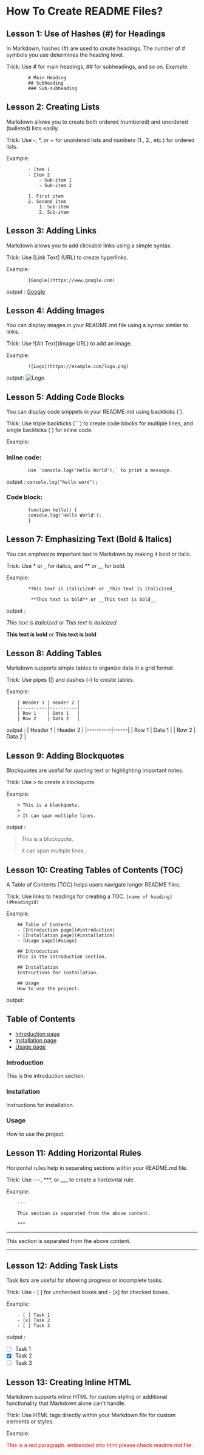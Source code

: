 # How To Create README Files?

## Lesson 1: Use of Hashes (#) for Headings
In Markdown, hashes (#) are used to create headings. The number of # symbols you use determines the heading level.

Trick:
Use # for main headings, ## for subheadings, and so on.
Example:

            # Main Heading
            ## Subheading
            ### Sub-subheading

## Lesson 2: Creating Lists
Markdown allows you to create both ordered (numbered) and unordered (bulleted) lists easily.

Trick:
Use -, *, or + for unordered lists and numbers (1., 2., etc.) for ordered lists.

Example:

            - Item 1
            - Item 2
                - Sub-item 1
                - Sub-item 2

            1. First item
            2. Second item
                1. Sub-item
                2. Sub-item

## Lesson 3: Adding Links
Markdown allows you to add clickable links using a simple syntax.

Trick:
Use [Link Text] (URL) to create hyperlinks.

Example:

            [Google](https://www.google.com)

output : [Google](https://www.google.com)

## Lesson 4: Adding Images
You can display images in your README.md file using a syntax similar to links.

Trick:
Use ![Alt Text](Image URL) to add an image.

Example:

            ![Logo](https://example.com/logo.png)

output: ![Logo](https://letsenhance.io/static/8f5e523ee6b2479e26ecc91b9c25261e/1015f/MainAfter.jpg)

## Lesson 5: Adding Code Blocks
You can display code snippets in your README.md using backticks (`).

Trick:
Use triple backticks (```) to create code blocks for multiple lines, and single backticks (`) for inline code.

Example:

### Inline code: 

            Use `console.log('Hello World');` to print a message.

output : `console.log("hello word");`

### Code block:

            function hello() {
            console.log('Hello World');
            }


## Lesson 7: Emphasizing Text (Bold & Italics)
You can emphasize important text in Markdown by making it bold or italic.

Trick:
Use * or _ for italics, and ** or __ for bold.

Example:

            *This text is italicized* or _This text is italicized_

             **This text is bold** or __This text is bold__

output : 

*This text is italicized* or _This text is italicized_

**This text is bold** or __This text is bold__

## Lesson 8: Adding Tables
Markdown supports simple tables to organize data in a grid format.

Trick:
Use pipes (|) and dashes (-) to create tables.

Example:

        | Header 1 | Header 2 |
        |----------|----------|
        | Row 1    | Data 1   |
        | Row 2    | Data 2   |

output : 
| Header 1 | Header 2 |
|----------|------|
| Row 1    | Data 1   |
| Row 2    | Data 2   |


## Lesson 9: Adding Blockquotes
Blockquotes are useful for quoting text or highlighting important notes.

Trick:
Use > to create a blockquote.

Example:

        > This is a blockquote.
        > 
        > It can span multiple lines.

output : 
> This is a blockquote.
> 
> It can span multiple lines.

## Lesson 10: Creating Tables of Contents (TOC)
A Table of Contents (TOC) helps users navigate longer README files.

Trick:
Use links to headings for creating a TOC.
    `[name of heading](#headingid)`

Example:

        ## Table of Contents
        - [Introduction page](#introduction)
        - [Installation page](#installation)
        - [Usage page](#usage)

        ## Introduction 
        This is the introduction section.

        ## Installation 
        Instructions for installation.

        ## Usage 
        How to use the project.
output: 
## Table of Contents
- [Introduction page](#introduction)
- [Installation page](#installation)
- [Usage page](#usage)

### Introduction 
This is the introduction section.

### Installation 
Instructions for installation.

### Usage 
How to use the project.

## Lesson 11: Adding Horizontal Rules
Horizontal rules help in separating sections within your README.md file.

Trick:
Use ---, ***, or ___ to create a horizontal rule.

Example:

        ---

        This section is separated from the above content.

        ***

---

This section is separated from the above content.

***

## Lesson 12: Adding Task Lists
Task lists are useful for showing progress or incomplete tasks.

Trick:
Use - [ ] for unchecked boxes and - [x] for checked boxes.

Example:

        - [ ] Task 1
        - [x] Task 2
        - [ ] Task 3

output : 
- [ ] Task 1
- [x] Task 2
- [ ] Task 3

## Lesson 13: Creating Inline HTML
Markdown supports inline HTML for custom styling or additional functionality that Markdown alone can't handle.

Trick:
Use HTML tags directly within your Markdown file for custom elements or styles.

Example:
        <p style="color: red;">This is a red paragraph. embedded into html please check readme.md file .</p>























